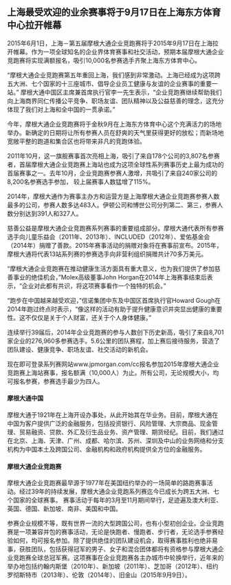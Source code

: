 ## 上海最受欢迎的业余赛事将于9月17日在上海东方体育中心拉开帷幕

2015年6月1日，上海－第五届摩根大通企业竞跑赛将于2015年9月17日在上海拉开帷幕。作为一项全球知名的企业界体育赛事和社交活动，预期本届摩根大通企业竞跑赛将实现满额报名，吸引10,000名参赛选手齐聚上海东方体育中心。

“摩根大通企业竞跑赛第五年重回上海，我们感到非常激动。上海已经成为这项跨五大洲、七个国家的十三座城市、倡导企业员工健康与友谊的企业赛事的重要一站。” 摩根大通中国区主席兼首席执行官李一先生表示，“企业竞跑赛继续帮助我们向上海商界同仁传播公平竞争、职场友谊、团队精神以及公益慈善的理念，这充分体现了我们对上海和全中国的一贯承诺。”

今年，摩根大通企业竞跑赛将于金秋9月在上海东方体育中心这个充满活力的场地举办。新确定的日期将让所有参赛人员在舒爽的天气里获得更好的放松；而新场地宽敞平整的跑道和集合区也将带来非凡的竞跑体验。

2011年10月，这一旗舰赛事首次亮相上海，吸引了来自178个公司的3,807名参赛者，首届摩根大通企业竞跑赛上海站也成为这项全球性系列赛事历史上最为成功的首届赛事之一。去年10月，企业竞跑赛参赛人激增，共吸引了来自240家公司的8,200名参赛选手参加， 较上届赛事人数猛增了115%。

2014年，摩根大通作为赛事主办方和运营方是上海摩根大通企业竞跑赛参赛人数最多的公司，参赛人数多达483人。伊顿公司和博世公司分列第二、第三，参赛人数分别达到391人和327人。

慈善公益是摩根大通企业竞跑赛系列赛事的重要组成部分。摩根大通代表所有参赛选手向儿童乐益会（2011年、2013年）、INCLUDED（2012年）、爱佑基金会（2014年）捐赠了善款。2015年赛事活动的捐赠对象将在赛事前宣布。2015年，摩根大通将代表13站系列赛的参赛选手向非营利组织捐赠共计70多万美元。

“摩根大通企业竞跑赛在推动健康生活方面具有重大意义，也为我们提供了参加慈善事业的绝佳机会，”Molex高级董事John Horgan在2014年上海赛事结束后表示，“企业对此都有共识，将这项赛事看作一个独特的机会。”

“跑步在中国越来越受欢迎，”信诺集团中东及中国区首席执行官Howard Gough在2014年跑过终点时表示，“像这样的活动有助于提升健康意识并突显出健康的重要性。这不仅仅是关于个人财富，还关于个人身体健康。”

连续举行39届后，2014年企业竞跑赛的参与人数创下历史新高，吸引了来自8,701家企业的276,960多参赛选手。5.6公里的团队赛程，加上赛后接待服务，营造了团队建设、健康竞争、职场友谊、社交活动的新机会。

现在即可登录系列赛网站www.jpmorgan.com/cc报名参加2015年摩根大通企业竞跑赛上海站赛事，报名额满（10,000人）为止。所有公司，无论规模大小，均可报名参赛，参赛选手最少为四人。

#### 摩根大通中国
摩根大通于1921年在上海开设办事处，从此开始其在华业务。目前，摩根大通在中国为客户提供广泛的金融服务，包括投资银行、风险管理、大宗商品、现金管理、贸易融资、贷款、外汇及衍生品业务、资产管理、期货经纪。目前，我们通过在北京、上海、天津、广州、成都、哈尔滨、苏州、深圳及中山的业务网络和分支机构为中国本土及跨国公司、金融机构和政府机构提供全方位的金融服务。

#### 摩根大通企业竞跑赛
摩根大通企业竞跑赛最早源于1977年在美国纽约举办的一场简单的路跑赛事活动。经过39年的持续发展，摩根大通企业竞跑系列赛迄今已成长为跨五大洲、七个国家的全球赛事。 赛事活动于每年的3月至11月期间举行，足迹遍及澳大利亚、英国、德国、新加坡、南非、美国和中国。

参赛企业规模不等，既有世界一流的大型跨国公司，也有小型初创企业。企业竞跑赛是一项兼容并包的赛事活动，无论是快跑者、慢跑者、步行者，无论选手参赛经验如何，均可报名参加。除了提供绝佳的团队建设机会，取得赛事胜利也绝非易事，获胜团队，包括获得冠军的男子、女子和混合团体都将有资格参与摩根大通企业竞跑赛全球总冠军赛。这项赛事在企业竞跑赛各主办城市中轮换举行，近年来的举办地包括约翰内斯堡（2010年）、新加坡（2011年）、芝加哥（2012年）、纽约罗彻斯特市（2013年）、伦敦（2014年）、旧金山（2015年9月9日）。
